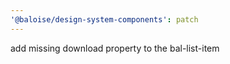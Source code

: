 ```yaml
---
'@baloise/design-system-components': patch
---
```


add missing download property to the bal-list-item
